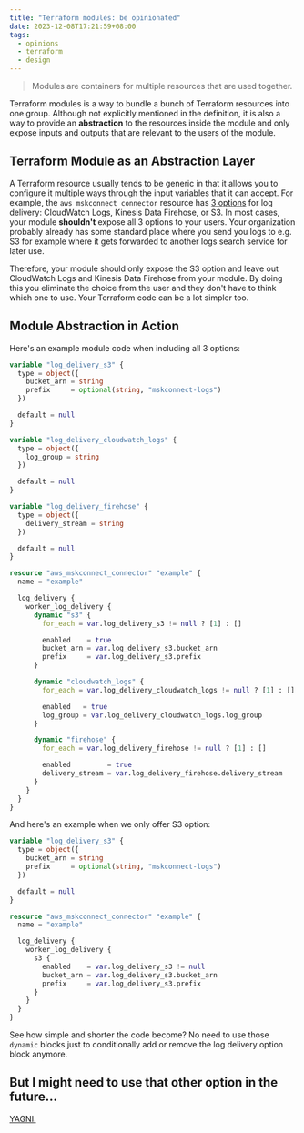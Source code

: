 ```yaml
---
title: "Terraform modules: be opinionated"
date: 2023-12-08T17:21:59+08:00
tags:
  - opinions
  - terraform
  - design
---
```


> Modules are containers for multiple resources that are used together.

Terraform modules is a way to bundle a bunch of Terraform resources into one group. Although not explicitly mentioned in the definition, it is also a way to provide an **abstraction** to the resources inside the module and only expose inputs and outputs that are relevant to the users of the module.

## Terraform Module as an Abstraction Layer

A Terraform resource usually tends to be generic in that it allows you to configure it multiple ways through the input variables that it can accept. For example, the `aws_mskconnect_connector` resource has [3 options](https://registry.terraform.io/providers/hashicorp/aws/latest/docs/resources/mskconnect_connector#worker_log_delivery-configuration-block) for log delivery: CloudWatch Logs, Kinesis Data Firehose, or S3. In most cases, your module **shouldn't** expose all 3 options to your users. Your organization probably already has some standard place where you send you logs to e.g. S3 for example where it gets forwarded to another logs search service for later use.

Therefore, your module should only expose the S3 option and leave out CloudWatch Logs and Kinesis Data Firehose from your module. By doing this you eliminate the choice from the user and they don't have to think which one to use. Your Terraform code can be a lot simpler too.

## Module Abstraction in Action

Here's an example module code when including all 3 options:

```terraform
variable "log_delivery_s3" {
  type = object({
    bucket_arn = string
    prefix     = optional(string, "mskconnect-logs")
  })

  default = null
}

variable "log_delivery_cloudwatch_logs" {
  type = object({
    log_group = string
  })

  default = null
}

variable "log_delivery_firehose" {
  type = object({
    delivery_stream = string
  })

  default = null
}

resource "aws_mskconnect_connector" "example" {
  name = "example"

  log_delivery {
    worker_log_delivery {
      dynamic "s3" {
        for_each = var.log_delivery_s3 != null ? [1] : []

        enabled    = true
        bucket_arn = var.log_delivery_s3.bucket_arn
        prefix     = var.log_delivery_s3.prefix
      }

      dynamic "cloudwatch_logs" {
        for_each = var.log_delivery_cloudwatch_logs != null ? [1] : []

        enabled   = true
        log_group = var.log_delivery_cloudwatch_logs.log_group
      }

      dynamic "firehose" {
        for_each = var.log_delivery_firehose != null ? [1] : []

        enabled         = true
        delivery_stream = var.log_delivery_firehose.delivery_stream
      }
    }
  }
}
```

And here's an example when we only offer S3 option:

```terraform
variable "log_delivery_s3" {
  type = object({
    bucket_arn = string
    prefix     = optional(string, "mskconnect-logs")
  })

  default = null
}

resource "aws_mskconnect_connector" "example" {
  name = "example"

  log_delivery {
    worker_log_delivery {
      s3 {
        enabled    = var.log_delivery_s3 != null
        bucket_arn = var.log_delivery_s3.bucket_arn
        prefix     = var.log_delivery_s3.prefix
      }
    }
  }
}
```

See how simple and shorter the code become? No need to use those `dynamic` blocks just to conditionally add or remove the log delivery option block anymore.

## But I might need to use that other option in the future...

[YAGNI.](https://martinfowler.com/bliki/Yagni.html)
